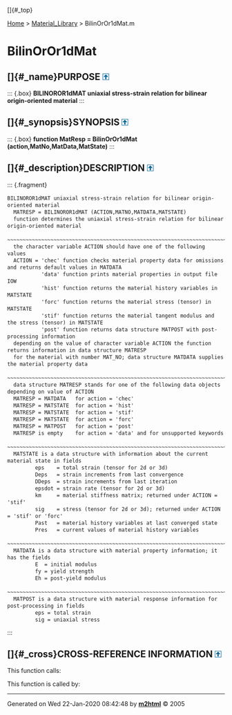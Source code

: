 []{#_top}

<div>

[Home](../FEDEASLab.html) \> [Material_Library](FEDEASLab.html) \>
BilinOrOr1dMat.m

</div>

# BilinOrOr1dMat

## []{#_name}PURPOSE [![\^](../up.png)](#_top)

::: {.box}
**BILINOROR1dMAT uniaxial stress-strain relation for bilinear
origin-oriented material**
:::

## []{#_synopsis}SYNOPSIS [![\^](../up.png)](#_top)

::: {.box}
**function MatResp = BilinOrOr1dMat (action,MatNo,MatData,MatState)**
:::

## []{#_description}DESCRIPTION [![\^](../up.png)](#_top)

::: {.fragment}
``` {.comment}
BILINOROR1dMAT uniaxial stress-strain relation for bilinear origin-oriented material    
  MATRESP = BILINOROR1dMAT (ACTION,MATNO,MATDATA,MATSTATE)
  function determines the uniaxial stress-strain relation for bilinear origin-oriented material
  ~~~~~~~~~~~~~~~~~~~~~~~~~~~~~~~~~~~~~~~~~~~~~~~~~~~~~~~~~~~~~~~~~~~~~~~~~~~~~~~~~~~~~~~~~
  the character variable ACTION should have one of the following values
  ACTION = 'chec' function checks material property data for omissions and returns default values in MATDATA
           'data' function prints material properties in output file IOW
           'hist' function returns the material history variables in MATSTATE
           'forc' function returns the material stress (tensor) in MATSTATE
           'stif' function returns the material tangent modulus and the stress (tensor) in MATSTATE
           'post' function returns data structure MATPOST with post-processing information
  depending on the value of character variable ACTION the function returns information in data structure MATRESP
  for the material with number MAT_NO; data structure MATDATA supplies the material property data
  ~~~~~~~~~~~~~~~~~~~~~~~~~~~~~~~~~~~~~~~~~~~~~~~~~~~~~~~~~~~~~~~~~~~~~~~~~~~~~~~~~~~~~~~~~
  data structure MATRESP stands for one of the following data objects depending on value of ACTION 
  MATRESP = MATDATA   for action = 'chec'
  MATRESP = MATSTATE  for action = 'hist'
  MATRESP = MATSTATE  for action = 'stif'
  MATRESP = MATSTATE  for action = 'forc'
  MATRESP = MATPOST   for action = 'post'
  MATRESP is empty    for action = 'data' and for unsupported keywords
  ~~~~~~~~~~~~~~~~~~~~~~~~~~~~~~~~~~~~~~~~~~~~~~~~~~~~~~~~~~~~~~~~~~~~~~~~~~~~~~~~~~~~~~~~~
  MATSTATE is a data structure with information about the current material state in fields
         eps    = total strain (tensor for 2d or 3d)
         Deps   = strain increments from last convergence
         DDeps  = strain increments from last iteration
         epsdot = strain rate (tensor for 2d or 3d)
         km     = material stiffness matrix; returned under ACTION = 'stif'
         sig    = stress (tensor for 2d or 3d); returned under ACTION = 'stif' or 'forc'
         Past   = material history variables at last converged state
         Pres   = current values of material history variables
  ~~~~~~~~~~~~~~~~~~~~~~~~~~~~~~~~~~~~~~~~~~~~~~~~~~~~~~~~~~~~~~~~~~~~~~~~~~~~~~~~~~~~~~~~~
  MATDATA is a data structure with material property information; it has the fields
         E  = initial modulus
         fy = yield strength
         Eh = post-yield modulus
  ~~~~~~~~~~~~~~~~~~~~~~~~~~~~~~~~~~~~~~~~~~~~~~~~~~~~~~~~~~~~~~~~~~~~~~~~~~~~~~~~~~~~~~~~~
  MATPOST is a data structure with material response information for post-processing in fields
         eps = total strain
         sig = uniaxial stress
```
:::

## []{#_cross}CROSS-REFERENCE INFORMATION [![\^](../up.png)](#_top)

This function calls:

This function is called by:

------------------------------------------------------------------------

Generated on Wed 22-Jan-2020 08:42:48 by
**[m2html](http://www.artefact.tk/software/matlab/m2html/ "Matlab Documentation in HTML")**
© 2005
